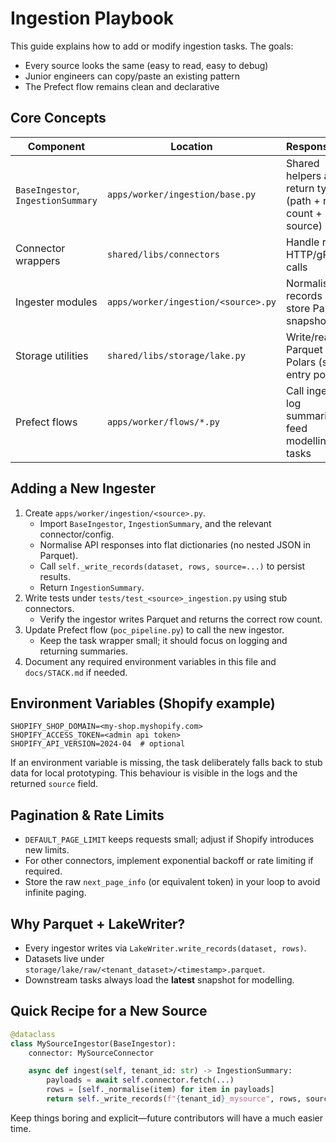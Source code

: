 # Ingestion Playbook

This guide explains how to add or modify ingestion tasks. The goals:
- Every source looks the same (easy to read, easy to debug)
- Junior engineers can copy/paste an existing pattern
- The Prefect flow remains clean and declarative

## Core Concepts

| Component | Location | Responsibility |
| --- | --- | --- |
| `BaseIngestor`, `IngestionSummary` | `apps/worker/ingestion/base.py` | Shared helpers and return type (path + row count + source) |
| Connector wrappers | `shared/libs/connectors` | Handle raw HTTP/gRPC calls |
| Ingester modules | `apps/worker/ingestion/<source>.py` | Normalise records and store Parquet snapshots |
| Storage utilities | `shared/libs/storage/lake.py` | Write/read Parquet via Polars (single entry point) |
| Prefect flows | `apps/worker/flows/*.py` | Call ingestors, log summaries, feed modelling tasks |

## Adding a New Ingester

1. Create `apps/worker/ingestion/<source>.py`.
   - Import `BaseIngestor`, `IngestionSummary`, and the relevant connector/config.
   - Normalise API responses into flat dictionaries (no nested JSON in Parquet).
   - Call `self._write_records(dataset, rows, source=...)` to persist results.
   - Return `IngestionSummary`.
2. Write tests under `tests/test_<source>_ingestion.py` using stub connectors.
   - Verify the ingestor writes Parquet and returns the correct row count.
3. Update Prefect flow (`poc_pipeline.py`) to call the new ingestor.
   - Keep the task wrapper small; it should focus on logging and returning summaries.
4. Document any required environment variables in this file and `docs/STACK.md` if needed.

## Environment Variables (Shopify example)
```
SHOPIFY_SHOP_DOMAIN=<my-shop.myshopify.com>
SHOPIFY_ACCESS_TOKEN=<admin api token>
SHOPIFY_API_VERSION=2024-04  # optional
```
If an environment variable is missing, the task deliberately falls back to stub data for local
prototyping. This behaviour is visible in the logs and the returned `source` field.

## Pagination & Rate Limits
- `DEFAULT_PAGE_LIMIT` keeps requests small; adjust if Shopify introduces new limits.
- For other connectors, implement exponential backoff or rate limiting if required.
- Store the raw `next_page_info` (or equivalent token) in your loop to avoid infinite paging.

## Why Parquet + LakeWriter?
- Every ingestor writes via `LakeWriter.write_records(dataset, rows)`.
- Datasets live under `storage/lake/raw/<tenant_dataset>/<timestamp>.parquet`.
- Downstream tasks always load the **latest** snapshot for modelling.

## Quick Recipe for a New Source
```python
@dataclass
class MySourceIngestor(BaseIngestor):
    connector: MySourceConnector

    async def ingest(self, tenant_id: str) -> IngestionSummary:
        payloads = await self.connector.fetch(...)
        rows = [self._normalise(item) for item in payloads]
        return self._write_records(f"{tenant_id}_mysource", rows, source="mysource_api")
```

Keep things boring and explicit—future contributors will have a much easier time.
